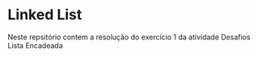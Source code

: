 # Linked List
Neste repsitório contem a resolução do exercício 1 da atividade Desafios Lista Encadeada